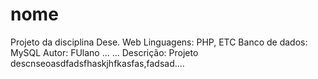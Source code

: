 # nome
Projeto da disciplina Dese. Web
Linguagens: PHP, ETC
Banco de dados: MySQL
Autor: FUlano
...
...
Descrição: Projeto descnseoasdfadsfhaskjhfkasfas,fadsad.... 
